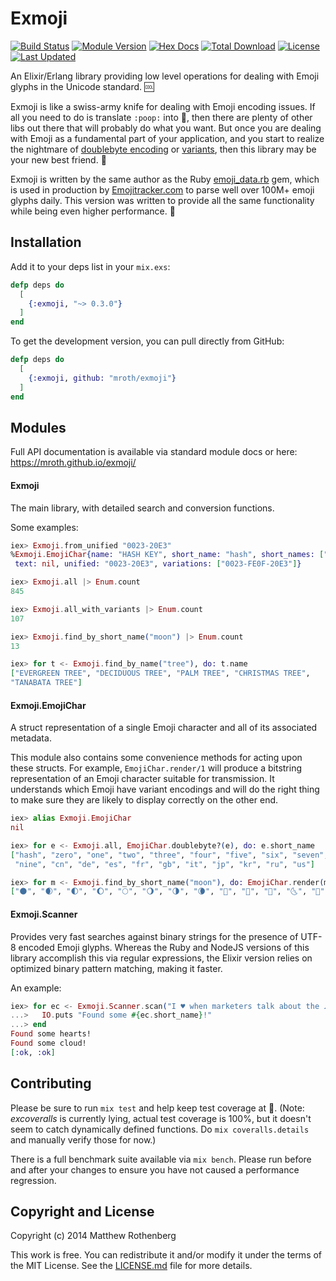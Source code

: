 Exmoji
======

[![Build Status](https://travis-ci.org/mroth/exmoji.svg?branch=master)](https://travis-ci.org/mroth/exmoji)
[![Module Version](https://img.shields.io/hexpm/v/exmoji.svg)](https://hex.pm/packages/exmoji)
[![Hex Docs](https://img.shields.io/badge/hex-docs-lightgreen.svg)](https://hexdocs.pm/exmoji/)
[![Total Download](https://img.shields.io/hexpm/dt/exmoji.svg)](https://hex.pm/packages/exmoji)
[![License](https://img.shields.io/hexpm/l/exmoji.svg)](https://github.com/mroth/exmoji/blob/master/LICENSE.md)
[![Last Updated](https://img.shields.io/github/last-commit/mroth/exmoji.svg)](https://github.com/mroth/exmoji/commits/master)

An Elixir/Erlang library providing low level operations for dealing with Emoji
glyphs in the Unicode standard. :cool:

Exmoji is like a swiss-army knife for dealing with Emoji encoding issues. If all
you need to do is translate `:poop:` into :poop:, then there are plenty of other
libs out there that will probably do what you want.  But once you are dealing
with Emoji as a fundamental part of your application, and you start to realize
the nightmare of [doublebyte encoding][doublebyte] or [variants][variant], then
this library may be your new best friend. :raised_hands:

Exmoji is written by the same author as the Ruby [emoji_data.rb][rb] gem, which
is used in production by [Emojitracker.com][emojitracker] to parse well over
100M+ emoji glyphs daily. This version was written to provide all the same
functionality while being even higher performance. :dizzy:

[doublebyte]: http://www.quora.com/Why-does-using-emoji-reduce-my-SMS-character-limit-to-70
[variant]: http://www.unicode.org/L2/L2011/11438-emoji-var.pdf
[rb]: https://github.com/mroth/emoji_data.rb
[emojitracker]: http://www.emojitracker.com

Installation
------------

Add it to your deps list in your `mix.exs`:

```elixir
defp deps do
  [
    {:exmoji, "~> 0.3.0"}
  ]
end
```

To get the development version, you can pull directly from GitHub:

```elixir
defp deps do
  [
    {:exmoji, github: "mroth/exmoji"}
  ]
end
```


Modules
-------
Full API documentation is available via standard module docs or here:
https://mroth.github.io/exmoji/


#### Exmoji

The main library, with detailed search and conversion functions.

Some examples:

```elixir
iex> Exmoji.from_unified "0023-20E3"
%Exmoji.EmojiChar{name: "HASH KEY", short_name: "hash", short_names: ["hash"],
 text: nil, unified: "0023-20E3", variations: ["0023-FE0F-20E3"]}

iex> Exmoji.all |> Enum.count
845

iex> Exmoji.all_with_variants |> Enum.count
107

iex> Exmoji.find_by_short_name("moon") |> Enum.count
13

iex> for t <- Exmoji.find_by_name("tree"), do: t.name
["EVERGREEN TREE", "DECIDUOUS TREE", "PALM TREE", "CHRISTMAS TREE",
"TANABATA TREE"]
```

#### Exmoji.EmojiChar

A struct representation of a single Emoji character and all of its
associated metadata.

This module also contains some convenience methods for acting upon these
structs. For example, `EmojiChar.render/1` will produce a bitstring
representation of an Emoji character suitable for transmission.  It understands
which Emoji have variant encodings and will do the right thing to make sure they
are likely to display correctly on the other end.

```elixir
iex> alias Exmoji.EmojiChar
nil

iex> for e <- Exmoji.all, EmojiChar.doublebyte?(e), do: e.short_name
["hash", "zero", "one", "two", "three", "four", "five", "six", "seven", "eight",
 "nine", "cn", "de", "es", "fr", "gb", "it", "jp", "kr", "ru", "us"]

iex> for m <- Exmoji.find_by_short_name("moon"), do: EmojiChar.render(m)
["🌑", "🌒", "🌓", "🌔", "🌕", "🌖", "🌗", "🌘", "🌙", "🌚", "🌛", "🌜", "🌝"]

```

#### Exmoji.Scanner

Provides very fast searches against binary strings for the presence of UTF-8
encoded Emoji glyphs.  Whereas the Ruby and NodeJS versions of this library
accomplish this via regular expressions, the Elixir version relies on optimized
binary pattern matching, making it faster.

An example:

```elixir
iex> for ec <- Exmoji.Scanner.scan("I ♥ when marketers talk about the ☁.") do
...>   IO.puts "Found some #{ec.short_name}!"
...> end
Found some hearts!
Found some cloud!
[:ok, :ok]

```

## Contributing

Please be sure to run `mix test` and help keep test coverage at :100:. (Note:
_excoveralls_ is currently lying, actual test coverage is 100%, but it
doesn't seem to catch dynamically defined functions. Do `mix coveralls.details`
and manually verify those for now.)

There is a full benchmark suite available via `mix bench`.  Please
run before and after your changes to ensure you have not caused a performance
regression.

## Copyright and License

Copyright (c) 2014 Matthew Rothenberg

This work is free. You can redistribute it and/or modify it under the
terms of the MIT License. See the [LICENSE.md](./LICENSE.md) file for more details.
